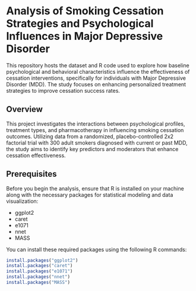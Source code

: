 # Analysis of Smoking Cessation Strategies and Psychological Influences in Major Depressive Disorder

This repository hosts the dataset and R code used to explore how baseline psychological and behavioral characteristics influence the effectiveness of cessation interventions, specifically for individuals with Major Depressive Disorder (MDD). The study focuses on enhancing personalized treatment strategies to improve cessation success rates.

## Overview

This project investigates the interactions between psychological profiles, treatment types, and pharmacotherapy in influencing smoking cessation outcomes. Utilizing data from a randomized, placebo-controlled 2x2 factorial trial with 300 adult smokers diagnosed with current or past MDD, the study aims to identify key predictors and moderators that enhance cessation effectiveness.

## Prerequisites

Before you begin the analysis, ensure that R is installed on your machine along with the necessary packages for statistical modeling and data visualization:

- ggplot2
- caret
- e1071
- nnet
- MASS

You can install these required packages using the following R commands:

```r
install.packages("ggplot2")
install.packages("caret")
install.packages("e1071")
install.packages("nnet")
install.packages("MASS")
